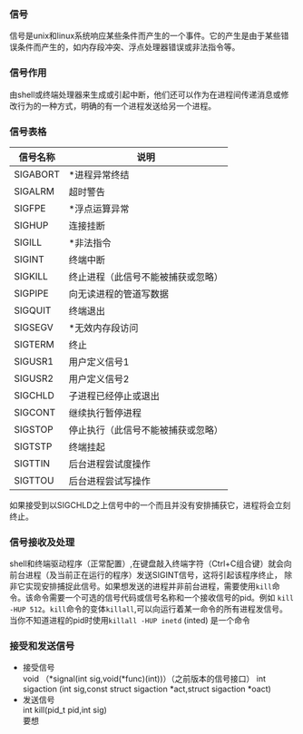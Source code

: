 ### 信号
信号是unix和linux系统响应某些条件而产生的一个事件。它的产生是由于某些错误条件而产生的，如内存段冲突、浮点处理器错误或非法指令等。
### 信号作用
由shell或终端处理器来生成或引起中断，他们还可以作为在进程间传递消息或修改行为的一种方式，明确的有一个进程发送给另一个进程。    
### 信号表格
|信号名称|说明|  
|------------|---------------|
|SIGABORT|*进程异常终结| 
|SIGALRM|超时警告|
|SIGFPE|*浮点运算异常|
|SIGHUP|连接挂断|
|SIGILL|*非法指令|
|SIGINT|终端中断|
|SIGKILL|终止进程（此信号不能被捕获或忽略）|
|SIGPIPE|向无读进程的管道写数据|
|SIGQUIT|终端退出|
|SIGSEGV|*无效内存段访问|
|SIGTERM|终止|
|SIGUSR1|用户定义信号1|
|SIGUSR2|用户定义信号2|
|SIGCHLD|子进程已经停止或退出|
|SIGCONT|继续执行暂停进程|
|SIGSTOP|停止执行（此信号不能被捕获或忽略）|
|SIGTSTP|终端挂起|
|SIGTTIN|后台进程尝试度操作|
|SIGTTOU|后台进程尝试写操作|
如果接受到以SIGCHLD之上信号中的一个而且并没有安排捕获它，进程将会立刻终止。  
### 信号接收及处理  
shell和终端驱动程序（正常配置）,在键盘敲入终端字符（Ctrl+C组合键）就会向前台进程（及当前正在运行的程序）发送SIGINT信号，这将引起该程序终止，
除非它实现安排捕捉此信号。如果想发送的进程并非前台进程，需要使用`kill`命令。该命令需要一个可选的信号代码或信号名称和一个接收信号的pid。例如
`kill -HUP 512`。`kill`命令的变体`killall`,可以向运行着某一命令的所有进程发信号。当你不知道进程的pid时使用`killall -HUP inetd` (inted)
是一个命令
### 接受和发送信号
* 接受信号  
void （*signal(int sig,void(*func)(int))）（之前版本的信号接口）
int sigaction (int sig,const struct sigaction *act,struct sigaction *oact)
* 发送信号   
int kill(pid_t pid,int sig)  
 要想
